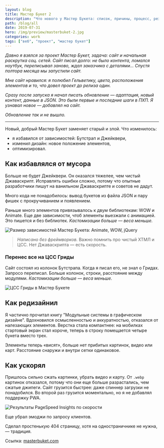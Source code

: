 ```yaml
---
layout: blog
title: Мастер Букет 2
description: "Что нового у Мастер Букета: список, причины, процесс, результаты"
path: /blog/all
date: 2019-07-31
hero: /img/preview/masterbuket-2.jpg
categories: work
tags: ["веб", "проект", "мастер букет"]
---
```


_Давно я взялся за проект Мастер Букет, задача: сайт и начальная раскрутка соц. сетей. Сайт писал долго: не было контента, ломался ноутбук, переписывал заново, ждал заказчика с деталями... Спустя полтора месяца мы запустили сайт._

_Мне сайт нравился: я полюбил Гельветику, цвета, расположения элементов и то, что довел проект до релиза один._

_Сразу после запуска я начал писать обновление — адаптация, новый контент, данные в JSON. Это были первые и последние шаги в ПХП. Я узнавал новое — добавлял на сайт._

_Обновление так и не вышло._

---

Новый, добрый Мастер Букет заменяет старый и злой. Что изменилось:

- я избавился от зависимостей: Бутстрап и Джейквери,
- изменил дизайн: новое положение элементов,
- оптимизировал.

## Как избавлялся от мусора

Больше не будет Джейквери. Он оказался тяжелее, чем чистый Джаваскрипт. Исправлять ошибки сложно, потому что опытные разработчики пишут на ванильном Джаваскрипте и советов не дадут.

Много кода не понадобилось: вывод букетов из файла JSON и пару фишек с прокручиванием и появлением.

Раньше много элементов привязывалось к двум библиотекам: WOW и Animate. Еще две зависимости, чтоб элементы выезжали с анимацией. Это пишется и без библиотек. _Кастомизации больше — веса меньше._

![Размер зависимостей Мастер Букета: Animate, WOW, jQuery](/img/anim-wow-jq.jpg "Размер зависимостей Мастер Букета: Animate, WOW, jQuery")

> _Написано без фреймворков._ Важно помнить про чистый ХТМЛ и ЦСС. Нет Джаваскрипта — есть скорость.

### Перенес все на ЦСС Гриды

Cайт состоял из колонок Бутстрапа. Когда я писал его, не знал о Гридах. Запросо переписал. Больше колонок, строки, расстояние между модулями. _Кастомизации больше — веса меньше._

![ЦСС Гриды в Мастер Букете](/img/masterbuket-grid.jpg "ЦСС Гриды в Мастер Букете")

## Как редизайнил

Я частично прочитал книгу "Модульные системы в графическом дизайне". Вдохновился осмысленностью и аккуратностью, отказался от налезающих элементов. Верстка стала компактнее: на мобилках стартовый экран стал короче, теперь в строку помещается четыре букета вместо трех.

Элементы теперь «висят», больше нет прибитых картинок, видео или карт. Расстояние снаружи и внутри сетки одинаковое.

## Как ускорял

Пришлось сильно сжать картинки, убрать видео и карту. От `.webp` картинок отказался, потому что они еще больше разрастались, чем сжатые джипеги. Сайт грузится быстрее: даже спиннер загрузки не понадобился. Во второй раз грузится моментально, но я не добавлял поддержку PWA.

![Результаты PageSpeed Insights по скорости](/img/masterbuket-speed.jpg "Результаты PageSpeed Insights по скорости")

Еще убрал эмоджи по запросу клиентов.

Сделал простенькую 404 страницу, хотя на одностраничнике не нужна, — традиция.

Ссылка: [masterbuket.com](https://masterbuket.com)
